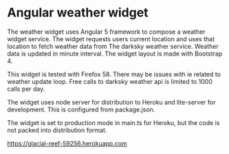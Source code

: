 # Angular weather widget
The weather widget uses Angular 5 framework to compose a weather widget 
service. The widget requests users current location and uses that 
location to fetch weather data from The darksky weather service.
Weather data is updated in minute interval. The widget layout is 
made with Bootstrap 4. 

This widget is tested with Firefox 58. There may be issues with ie related
to weather update loop. 
Free calls to darksky weather api is limited to 1000 calls per day.

The widget uses node server for distribution to Heroku and
lite-server for development. This is configured from package.json. 

The widget is set to production mode in main.ts for Heroku, but the code is not
packed into distribution format. 

https://glacial-reef-59256.herokuapp.com
